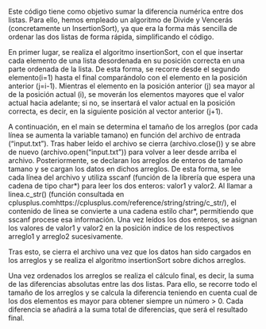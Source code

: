 Este código tiene como objetivo sumar la diferencia numérica entre dos listas. Para ello, hemos empleado un algoritmo de Divide y Vencerás (concretamente un InsertionSort), ya que era la forma más sencilla de ordenar las dos listas de forma rápida, simplificando el código.

En primer lugar, se realiza el algoritmo insertionSort, con el que insertar cada elemento de una lista desordenada en su posición correcta en una parte ordenada de la lista. De esta forma, se recorre desde el segundo elemento(i=1) hasta el final comparándolo con el elemento en la posición anterior (j=i-1). Mientras el elemento en la posición anterior (j) sea mayor al de la posición actual (i),  se moverán los elementos mayores que el valor actual hacia adelante; si no, se insertará el valor actual en la posición correcta, es decir, en la siguiente posición al vector anterior (j+1).

A continuación, en el main se determina el tamaño de los arreglos (por cada línea se aumenta la variable tamano) en función del archivo de entrada (“input.txt”). Tras haber leído el archivo se cierra (archivo.close()) y se abre de nuevo (archivo.open(“input.txt”)) para volver a leer desde arriba el archivo.
Posteriormente, se declaran los arreglos de enteros de tamaño tamano y se cargan los datos en dichos arreglos. De esta forma, se lee cada línea del archivo y utiliza sscanf (función de la librería <string> que espera una cadena de tipo char*) para leer los dos enteros: valor1 y valor2. Al llamar a linea.c_str() (función consultada en cplusplus.comhttps://cplusplus.com/reference/string/string/c_str/), el contenido de linea se convierte a una cadena estilo char*, permitiendo que sscanf procese esa información. Una vez leídos los dos enteros, se asignan los valores de valor1 y valor2 en la posición indice de los respectivos arreglo1 y arreglo2 sucesivamente.

Tras esto, se cierra el archivo una vez que los datos han sido cargados en los arreglos y se realiza el algoritmo insertionSort sobre dichos arreglos.

Una vez ordenados los arreglos se realiza el cálculo final, es decir, la suma de las diferencias absolutas entre las dos listas. Para ello, se recorre todo el tamaño de los arreglos y se calcula la diferencia teniendo en cuenta cual de los dos elementos es mayor para obtener siempre un número > 0. Cada diferencia se añadirá a la suma total de diferencias, que será el resultado final.